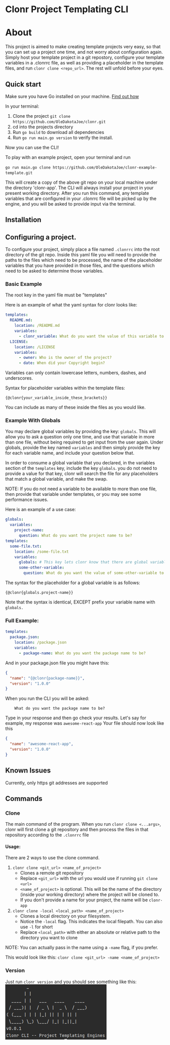 # Clonr Project Templating CLI

# About
This project is aimed to make creating template projects very easy, so that you can set up a project one time, and not worry about configuration again. 
Simply host your template project in a git repostory, configure your template variables in a .clonrrc file, as well as providing a placeholder in the 
template files, and run `clonr clone <repo_url>`. The rest will unfold before your eyes.

## Quick start
Make sure you have Go installed on your machine. [Find out how](https://golang.org/doc/install)

In your terminal: 
1. Clone the project 
`git clone https://github.com/OleDakotaJoe/clonr.git`
2. cd into the projects directory
3. Run `go build` to download all dependencies
4. Run `go run main.go version` to verify the install.

Now you can use the CLI!

To play with an example project, open your terminal and run 

`go run main.go clone https://github.com/OleDakotaJoe/clonr-example-template.git`

This will create a copy of the above git repo on your local machine under the directory 'clonr-app'.
The CLI will always install your project in your present working directory.
After you run this command, any template variables that are configured in your .clonrrc file will be picked up by the engine, 
and you will be asked to provide input via the terminal.

## Installation 


## Configuring a project.

To configure your project, simply place a file named `.clonrrc` into the root directory of the git repo.
Inside this yaml file you will need to provide the paths to the files which need to be processed, the name of the 
placeholder variables that you have provided in those files, and the questions which need to be asked to determine those variables.

### Basic Example
The root key in the yaml file must be "templates"

Here is an example of what the yaml syntax for clonr looks like:
```yaml
templates:
  README.md:
    location: /README.md
    variables:
      - clonr_variable: What do you want the value of this variable to be?
  LICENSE:
    location: /LICENSE
    variables:
      - owner: Who is the owner of the project?
      - date: When did your Copyright begin?
```

Variables can only contain lowercase letters, numbers, dashes, and underscores.

Syntax for placeholder variables within the template files:
```
{@clonr{your_variable_inside_these_brackets}}
```

You can include as many of these inside the files as you would like.


### Example With Globals
You may declare global variables by providing the key: `globals`. This will allow you to ask a question only one time, 
and use that variable in more than one file, without being required to get input from the user again.
Under globals, provide the key named `variables` and then simply provide the key for each variable name, and include your question below that.


In order to consume a global variable that you declared, in the variables section of the `templates` key, include the key `globals`.
you do not need to provide a value for that key, clonr will search the file for any placeholders that match a global variable, and make the swap. 

NOTE: If you do not need a variable to be available to more than one file, then provide that variable under templates, or you may see some performance issues.

Here is an example of a use case:
```yaml
globals:
  variables:
    project-name:
      question: What do you want the project name to be?
templates: 
  some-file.txt:
    location: /some-file.txt
    variables:
      globals: # This key lets clonr know that there are global variables in /some-file.txt, and to scan for them. You do not need to provide a correspondign value for this key
      some-other-variable:
        question: What do you want the value of some-other-variable to be?
```

The syntax for the placeholder for a global variable is as follows:
```
{@clonr{globals.project-name}}
```
Note that the syntax is identical, EXCEPT prefix your variable name with `globals.`

### Full Example: 
```yaml 
templates: 
  package.json:
    location: /package.json
    variables:
      - package-name: What do you want the package name to be?
```

And in your package.json file you might have this:
```json
{
  "name": "{@clonr{package-name}}",
  "version": "1.0.0"
}
```

When you run the CLI you will be asked:

```
    What do you want the package name to be?
```

Type in your response and then go check your results.
Let's say for example, my response was `awesome-react-app`
Your file should now look like this
```json
{
  "name": "awesome-react-app",
  "version": "1.0.0"
}
```


## Known Issues
Currently, only https git addresses are supported


## Commands

### Clone
The main command of the program. 
When you run `clonr clone <...args>`, clonr will first clone a git repository and then process the files in that repository
according to the `.clonrrc` file

#### Usage:
There are 2 ways to use the clone command.  
1. `clonr clone <git_url> <name_of_project>`
   * Clones a remote git repository
   * Replace `<git_url>` with the url you would use if running `git clone <url>`
   * `<name_of_project>` is optional. This will be the name of the directory (inside your working directory) where the project will be cloned to.
   * If you don't provide a name for your project, the name will be `clonr-app`
2. `clonr clone -local <local_path> <name_of_project>`
   * Clones a local directory on your filesystem.
   * Notice the `-local` flag. This indicates the local filepath. You can also use `-l` for short
   * Replace `<local_path>` with either an absolute or relative path to the directory you want to clone

NOTE: You can actually pass in the name using a `-name` flag, if you prefer.

This would look like this: `clonr clone <git_url> -name <name_of_project>`

### Version
Just run `clonr version` and you should see something like this: 
<br>
![clonr-version.png](resources/clonr-version.png)




